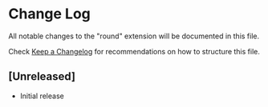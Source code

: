 # Change Log

All notable changes to the "round" extension will be documented in this file.

Check [Keep a Changelog](http://keepachangelog.com/) for recommendations on how to structure this file.

## [Unreleased]

- Initial release
